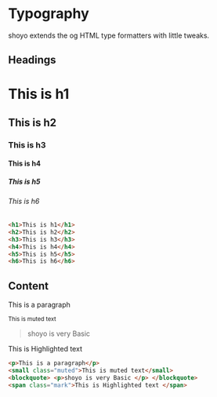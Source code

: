# Typography

shoyo extends the og HTML type formatters with little tweaks. 

## Headings

<h1>This is h1</h1>
<h2>This is h2</h2>
<h3>This is h3</h3>
<h4>This is h4</h4>
<h5>This is h5</h5>
<h6>This is h6</h6>

```html
<h1>This is h1</h1>
<h2>This is h2</h2>
<h3>This is h3</h3>
<h4>This is h4</h4>
<h5>This is h5</h5>
<h6>This is h6</h6>
```

## Content
<p>This is a paragraph</p>
<small class="muted">This is muted text</small>
<blockquote> <p>shoyo is very Basic </p> </blockquote>
<span class="mark">This is Highlighted text </span>

```html
<p>This is a paragraph</p>
<small class="muted">This is muted text</small>
<blockquote> <p>shoyo is very Basic </p> </blockquote>
<span class="mark">This is Highlighted text </span>
```